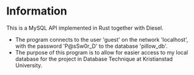 # Information
This is a MySQL API implemented in Rust together with Diesel.

- The program connects to the user 'guest' on the network 'localhost', with the password 'P@sSw0r_D' to the database 'pillow_db'.
- The purpose of this program is to allow for easier access to my local database for the project in Database Technique at Kristianstad University.
